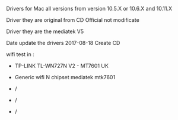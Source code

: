 Drivers for Mac all versions from version 10.5.X or 10.6.X and 10.11.X

Driver they are original from CD Official not modificate

Driver they are the mediatek V5

Date update the drivers 2017-08-18 Create CD

wifi test in :
- TP-LINK TL-WN727N V2 - MT7601 UK

- Generic wifi N chipset mediatek mtk7601

- /
- /
- /
